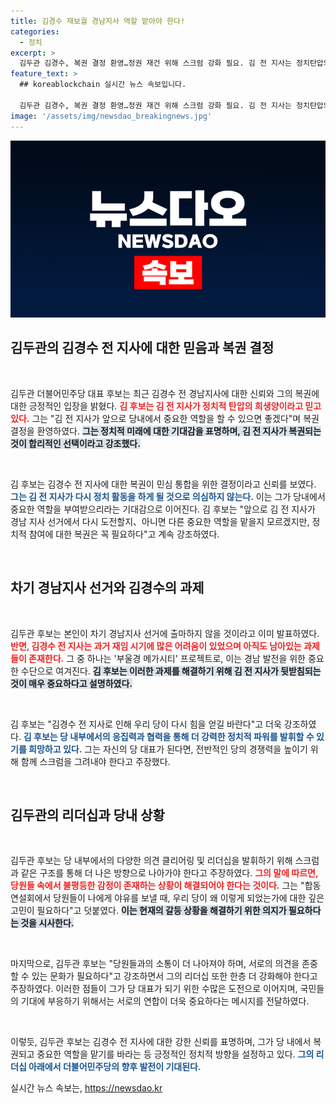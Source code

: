 ```yaml
---
title: 김경수 재보궐 경남지사 역할 맡아야 한다!
categories:
  - 정치
excerpt: >
  김두관 김경수, 복권 결정 환영…정권 재건 위해 스크럼 강화 필요. 김 전 지사는 정치탄압의 희생양으로 무죄를 믿는다며, 더 큰 당내 역할을 기대! 클릭하면 속사정이 더 궁금해진다!
feature_text: >
  ## koreablockchain 실시간 뉴스 속보입니다.

  김두관 김경수, 복권 결정 환영…정권 재건 위해 스크럼 강화 필요. 김 전 지사는 정치탄압의 희생양으로 무죄를 믿는다며, 더 큰 당내 역할을 기대! 클릭하면 속사정이 더 궁금해진다!
image: '/assets/img/newsdao_breakingnews.jpg'
---
```


<p><img src="/assets/img/newsdao_breakingnews.jpg" alt="koreablockchain 속보" /></p>

<h2 data-ke-size="size26">김두관의 김경수 전 지사에 대한 믿음과 복권 결정</h2>

<p data-ke-size="size16">&nbsp;</p>

<p>김두관 더불어민주당 대표 후보는 최근 김경수 전 경남지사에 대한 신뢰와 그의 복권에 대한 긍정적인 입장을 밝혔다. <b><span style="color: #ee2323;">김 후보는 김 전 지사가 정치적 탄압의 희생양이라고 믿고 있다.</span></b> 그는 "김 전 지사가 앞으로 당내에서 중요한 역할을 할 수 있으면 좋겠다"며 복권 결정을 환영하였다. <b><span style="background-color: #21538527;">그는 정치적 미래에 대한 기대감을 표명하며, 김 전 지사가 복권되는 것이 합리적인 선택이라고 강조했다.</span></b></p>

<p data-ke-size="size16">&nbsp;</p>

<p>김 후보는 김경수 전 지사에 대한 복권이 민심 통합을 위한 결정이라고 신뢰를 보였다. <b><span style="color: #1a5490;">그는 김 전 지사가 다시 정치 활동을 하게 될 것으로 의심하지 않는다.</span></b> 이는 그가 당내에서 중요한 역할을 부여받으리라는 기대감으로 이어진다. 김 후보는 "앞으로 김 전 지사가 경남 지사 선거에서 다시 도전할지、아니면 다른 중요한 역할을 맡을지 모르겠지만, 정치적 참여에 대한 복권은 꼭 필요하다"고 계속 강조하였다.</p>

<p data-ke-size="size16">&nbsp;</p>

<h2 data-ke-size="size26">차기 경남지사 선거와 김경수의 과제</h2>

<p data-ke-size="size16">&nbsp;</p>

<p>김두관 후보는 본인이 차기 경남지사 선거에 출마하지 않을 것이라고 이미 발표하였다. <b><span style="color: #ee2323;">반면, 김경수 전 지사는 과거 재임 시기에 많은 어려움이 있었으며 아직도 남아있는 과제들이 존재한다.</span></b> 그 중 하나는 '부울경 메가시티' 프로젝트로, 이는 경남 발전을 위한 중요한 수단으로 여겨진다. <b><span style="background-color: #21538527;">김 후보는 이러한 과제를 해결하기 위해 김 전 지사가 뒷받침되는 것이 매우 중요하다고 설명하였다.</span></b></p>

<p data-ke-size="size16">&nbsp;</p>

<p>김 후보는 "김경수 전 지사로 인해 우리 당이 다시 힘을 얻길 바란다"고 더욱 강조하였다. <b><span style="color: #1a5490;">김 후보는 당 내부에서의 응집력과 협력을 통해 더 강력한 정치적 파워를 발휘할 수 있기를 희망하고 있다.</span></b> 그는 자신의 당 대표가 된다면, 전반적인 당의 경쟁력을 높이기 위해 함께 스크럼을 그려내야 한다고 주장했다.</p>

<p data-ke-size="size16">&nbsp;</p>

<h2 data-ke-size="size26">김두관의 리더십과 당내 상황</h2>

<p data-ke-size="size16">&nbsp;</p>

<p>김두관 후보는 당 내부에서의 다양한 의견 클리어링 및 리더십을 발휘하기 위해 스크럼과 같은 구조를 통해 더 나은 방향으로 나아가야 한다고 주장하였다. <b><span style="color: #ee2323;">그의 말에 따르면, 당원들 속에서 불평등한 감정이 존재하는 상황이 해결되어야 한다는 것이다.</span></b> 그는 "합동연설회에서 당원들이 나에게 야유를 보낼 때, 우리 당이 왜 이렇게 되었는가에 대한 깊은 고민이 필요하다"고 덧붙였다. <b><span style="background-color: #21538527;">이는 현재의 갈등 상황을 해결하기 위한 의지가 필요하다는 것을 시사한다.</span></b></p>

<p data-ke-size="size16">&nbsp;</p>

<p>마지막으로, 김두관 후보는 "당원들과의 소통이 더 나아져야 하며, 서로의 의견을 존중할 수 있는 문화가 필요하다"고 강조하면서 그의 리더십 또한 한층 더 강화해야 한다고 주장하였다. 이러한 점들이 그가 당 대표가 되기 위한 수많은 도전으로 이어지며, 국민들의 기대에 부응하기 위해서는 서로의 연합이 더욱 중요하다는 메시지를 전달하였다.</p>

<p data-ke-size="size16">&nbsp;</p>

<p>이렇듯, 김두관 후보는 김경수 전 지사에 대한 강한 신뢰를 표명하며, 그가 당 내에서 복권되고 중요한 역할을 맡기를 바라는 등 긍정적인 정치적 방향을 설정하고 있다. <b><span style="color: #1a5490;">그의 리더십 아래에서 더불어민주당의 향후 발전이 기대된다.</span></b></p>
실시간 뉴스 속보는, <a href="https://newsdao.kr" rel="dofollow">https://newsdao.kr</a>


